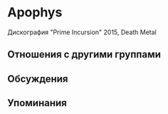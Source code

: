 # Apophys

Дискография
"Prime Incursion" 2015, Death Metal

## Отношения с другими группами


## Обсуждения


## Упоминания

